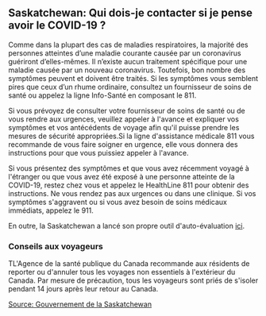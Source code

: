 ## Saskatchewan: Qui dois-je contacter si je pense avoir le COVID-19 ?

Comme dans la plupart des cas de maladies respiratoires, la majorité des personnes atteintes d’une maladie courante causée par un coronavirus guériront d’elles-mêmes. Il n’existe aucun traitement spécifique pour une maladie causée par un nouveau coronavirus. Toutefois, bon nombre des symptômes peuvent et doivent être traités. Si les symptômes vous semblent pires que ceux d’un rhume ordinaire, consultez un fournisseur de soins de santé ou appelez la ligne Info-Santé en composant le 811.

Si vous prévoyez de consulter votre fournisseur de soins de santé ou de vous rendre aux urgences, veuillez appeler à l'avance et expliquer vos symptômes et vos antécédents de voyage afin qu'il puisse prendre les mesures de sécurité appropriées.Si la ligne d'assistance médicale 811 vous recommande de vous faire soigner en urgence, elle vous donnera des instructions pour que vous puissiez appeler à l'avance.

Si vous présentez des symptômes et que vous avez récemment voyagé à l'étranger ou que vous avez été exposé à une personne atteinte de la COVID-19, restez chez vous et appelez le HealthLine 811 pour obtenir des instructions. Ne vous rendez pas aux urgences ou dans une clinique. Si vos symptômes s'aggravent ou si vous avez besoin de soins médicaux immédiats, appelez le 911.

En outre, la Saskatchewan a lancé son propre outil d'auto-évaluation [ici](https://saskatchewan.ca/coronavirus#utm_campaign=q2_2015&utm_medium=short&utm_source=%2Fcoro).

### Conseils aux voyageurs

TL'Agence de la santé publique du Canada recommande aux résidents de reporter ou d'annuler tous les voyages non essentiels à l'extérieur du Canada. Par mesure de précaution, tous les voyageurs sont priés de s'isoler pendant 14 jours après leur retour au Canada.

[Source: Gouvernement de la Saskatchewan](https://www.saskatchewan.ca/bonjour/health-and-healthy-living/2019-novel-coronavirus)
